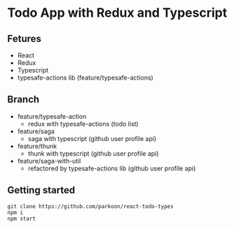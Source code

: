 # Todo App with Redux and Typescript

## Fetures

- React
- Redux
- Typescript
- typesafe-actions lib (feature/typesafe-actions)

## Branch
- feature/typesafe-action
  - redux with typesafe-actions (todo list)
- feature/saga
  - saga with typescript (github user profile api)
- feature/thunk
  - thunk with typescript (github user profile api)
- feature/saga-with-util
  - refactored by typesafe-actions lib (github user profile api)

## Getting started

```
git clone https://github.com/parkoon/react-todo-types
npm i
npm start
```

